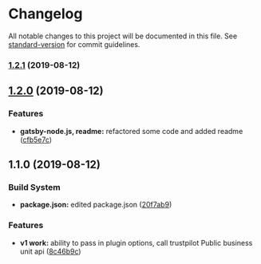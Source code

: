 # Changelog

All notable changes to this project will be documented in this file. See [standard-version](https://github.com/conventional-changelog/standard-version) for commit guidelines.

### [1.2.1](https://github.com/mandarm2593/gatsby-source-trustpilot-api/compare/v1.2.0...v1.2.1) (2019-08-12)



## [1.2.0](https://github.com/mandarm2593/gatsby-source-trustpilot-api/compare/v1.1.0...v1.2.0) (2019-08-12)


### Features

* **gatsby-node.js, readme:** refactored some code and added readme ([cfb5e7c](https://github.com/mandarm2593/gatsby-source-trustpilot-api/commit/cfb5e7c))



## 1.1.0 (2019-08-12)


### Build System

* **package.json:** edited package.json ([20f7ab9](https://github.com/mandarm2593/gatsby-source-trustpilot-api/commit/20f7ab9))


### Features

* **v1 work:** ability to pass in plugin options, call trustpilot Public business unit api ([8c46b9c](https://github.com/mandarm2593/gatsby-source-trustpilot-api/commit/8c46b9c))
